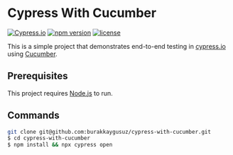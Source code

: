 # Cypress With Cucumber

[![Cypress.io](https://img.shields.io/badge/tested%20with-Cypress-04C38E.svg)](https://www.cypress.io/)
[![npm version](https://badge.fury.io/js/cypress.svg)](https://badge.fury.io/js/cypress)
[![license](https://img.shields.io/badge/license-MIT-green.svg)](https://github.com/cypress-io/cypress/blob/master/LICENSE)

This is a simple project that demonstrates end-to-end testing in [cypress.io](https://www.cypress.io/) using [Cucumber](https://www.npmjs.com/package/cypress-cucumber-preprocessor).

## Prerequisites

This project requires [Node.js](https://nodejs.org/) to run.

## Commands

```sh
git clone git@github.com:burakkaygusuz/cypress-with-cucumber.git
$ cd cypress-with-cucumber
$ npm install && npx cypress open
```
